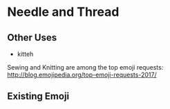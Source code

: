 # Needle and Thread

## Other Uses

+ kitteh


Sewing and Knitting are among the top emoji requests:
http://blog.emojipedia.org/top-emoji-requests-2017/

## Existing Emoji

